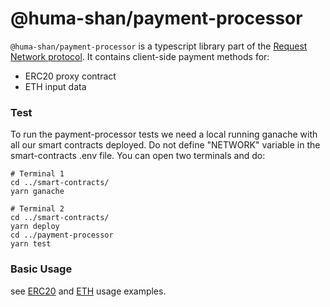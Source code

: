 # @huma-shan/payment-processor

`@huma-shan/payment-processor` is a typescript library part of the [Request Network protocol](https://github.com/RequestNetwork/requestNetwork).
It contains client-side payment methods for:

- ERC20 proxy contract
- ETH input data

### Test

To run the payment-processor tests we need a local running ganache with all our smart contracts deployed.
Do not define "NETWORK" variable in the smart-contracts .env file.
You can open two terminals and do:

```
# Terminal 1
cd ../smart-contracts/
yarn ganache

# Terminal 2
cd ../smart-contracts/
yarn deploy
cd ../payment-processor
yarn test
```

### Basic Usage

see [ERC20](/packages/usage-examples/src/pay-erc20-request.ts) and [ETH](/packages/usage-examples/src/pay-eth-request.ts) usage examples.
